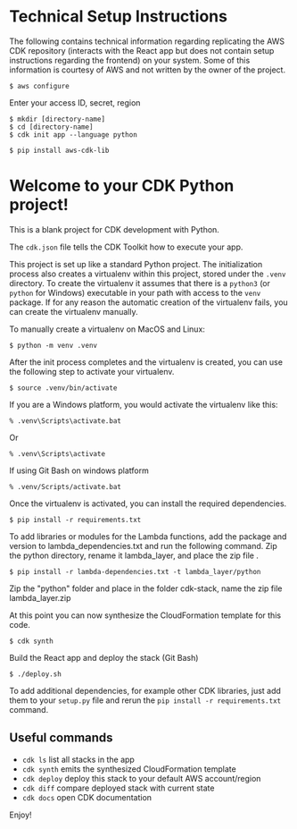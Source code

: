 # Technical Setup Instructions

The following contains technical information regarding replicating the AWS CDK repository (interacts with the React app but does not contain setup instructions regarding the frontend)  on your system. Some of this information is courtesy of AWS and not written by the owner of the project.

```
$ aws configure
```

Enter your access ID, secret, region

```
$ mkdir [directory-name]
$ cd [directory-name]
$ cdk init app --language python
```

```
$ pip install aws-cdk-lib
```

# Welcome to your CDK Python project!

This is a blank project for CDK development with Python.

The `cdk.json` file tells the CDK Toolkit how to execute your app.

This project is set up like a standard Python project.  The initialization
process also creates a virtualenv within this project, stored under the `.venv`
directory.  To create the virtualenv it assumes that there is a `python3`
(or `python` for Windows) executable in your path with access to the `venv`
package. If for any reason the automatic creation of the virtualenv fails,
you can create the virtualenv manually.

To manually create a virtualenv on MacOS and Linux:

```
$ python -m venv .venv
```

After the init process completes and the virtualenv is created, you can use the following
step to activate your virtualenv.

```
$ source .venv/bin/activate
```

If you are a Windows platform, you would activate the virtualenv like this:

```
% .venv\Scripts\activate.bat
```
Or
```
% .venv\Scripts\activate
```
If using Git Bash on windows platform

```
% .venv/Scripts/activate.bat
```

Once the virtualenv is activated, you can install the required dependencies.

```
$ pip install -r requirements.txt
```

To add libraries or modules for the Lambda functions, add the package and version to lambda_dependencies.txt and run the following command. Zip the python directory, rename it lambda_layer, and place the zip file .

```
$ pip install -r lambda-dependencies.txt -t lambda_layer/python
```

Zip the "python" folder and place in the folder cdk-stack, name the zip file lambda_layer.zip

At this point you can now synthesize the CloudFormation template for this code.

```
$ cdk synth
```

Build the React app and deploy the stack (Git Bash)
```
$ ./deploy.sh
```


To add additional dependencies, for example other CDK libraries, just add
them to your `setup.py` file and rerun the `pip install -r requirements.txt`
command.

## Useful commands

 * `cdk ls`          list all stacks in the app
 * `cdk synth`       emits the synthesized CloudFormation template
 * `cdk deploy`      deploy this stack to your default AWS account/region
 * `cdk diff`        compare deployed stack with current state
 * `cdk docs`        open CDK documentation

Enjoy!
